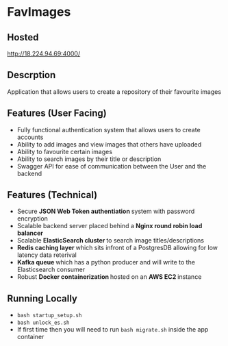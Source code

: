 # FavImages

## Hosted

http://18.224.94.69:4000/

## Descrption

Application that allows users to create a repository of their favourite images

## Features (User Facing)

 - Fully functional authentication system that allows users to create accounts
 - Ability to add images and view images that others have uploaded
 - Ability to favourite certain images
 - Ability to search images by their title or description
 - Swagger API for ease of communication between the User and the backend

## Features (Technical)

 - Secure <b> JSON Web Token authentiation </b> system with password encryption
 - Scalable backend server placed behind a <b> Nginx round robin load balancer </b>
 - Scalable <b> ElasticSearch cluster </b> to search image titles/descriptions
 - <b> Redis caching layer </b> which sits infront of a PostgresDB allowing for low latency data reterival
 - <b> Kafka queue </b> which has a python producer and will write to the Elasticsearch consumer
 - Robust <b> Docker containerization </b> hosted on an <b> AWS EC2 </b> instance

## Running Locally

 - `bash startup_setup.sh`
 - `bash unlock_es.sh`
 - If first time then you will need to run `bash migrate.sh` inside the app container
